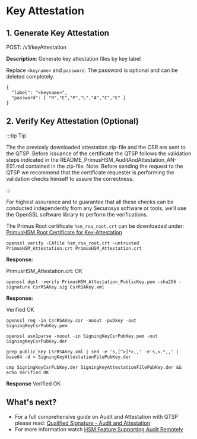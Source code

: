 # Key Attestation

## 1. Generate Key Attestation


POST: /v1/keyAttestation

**Description**: Generate key attestation files by key label

Replace `<keyname>` and `password`. The password is optional and can be deleted completely.

```
{
  "label": "<keyname>",
  "password": [ "R","E","P","L","A","C","E" ]
}
```

## 2. Verify Key Attestation (Optional)

:::tip Tip

The the previosly downloaded attestation zip-file and the CSR are sent to the QTSP. Before issuance of the certificate the QTSP follows the validation steps indicated in the README_PrimusHSM_AuditAndAttestation_AN-E01.md contained in the zip-file.
Note: Before sending the request to the QTSP we recommend that the certificate requester is performing the validation checks himself to assure the correctness.

:::

For highest assurance and to guarantee that all these checks can be conducted independently from any Securosys software or tools, we’ll use the OpenSSL software library to perform the verifications.

The Primus Root certificate `hsm_rsa_root.crt` can be downloaded under: [PrimusHSM Root Certificate for Key-Attestation](https://support.securosys.com/external/knowledge-base/article/147)

```
openssl verify -CAfile hsm_rsa_root.crt -untrusted PrimusHSM_Attestation.crt PrimusHSM_Attestation.crt
```
**Response:**

PrimusHSM_Attestation.crt: OK

```
openssl dgst -verify PrimusHSM_Attestation_PublicKey.pem -sha256 -signature CsrRSAKey.sig CsrRSAKey.xml
```
**Response:** 

Verified OK

```
openssl req -in CsrRSAKey.csr -noout -pubkey -out SigningKeyCsrPubKey.pem
```

```
openssl asn1parse -noout -in SigningKeyCsrPubKey.pem -out SigningKeyCsrPubKey.der
```

```
grep public_key CsrRSAKey.xml | sed -e 's,[^>]*>,,' -e's,<.*,,' | base64 -d > SigningKeyAttestationFilePubKey.der
```

```
cmp SigningKeyCsrPubKey.der SigningKeyAttestationFilePubKey.der && echo Verified OK
```
**Response**
Verified OK


## What's next?

- For a full comprehensive guide on Audit and Attestation with QTSP please read: [Qualified Signature - Audit and Attestation](../4_Use-Cases/QualifiedSignature.md)
- For more information watch [HSM Feature Supporting Audit Remotely](https://www.youtube.com/watch?v=wmTZirCKlA0)
